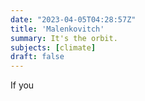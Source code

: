 ```yaml
---
date: "2023-04-05T04:28:57Z"
title: 'Malenkovitch'
summary: It's the orbit.
subjects: [climate]
draft: false
---
```


If you 